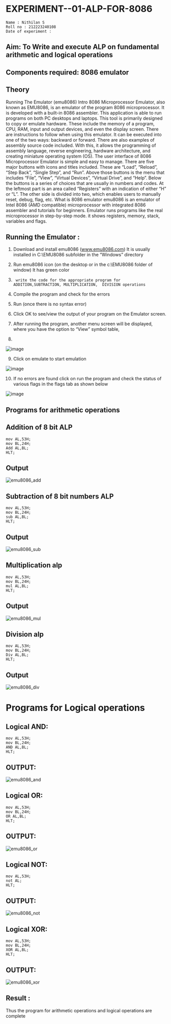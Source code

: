 # EXPERIMENT--01-ALP-FOR-8086
```
Name : Nithilan S
Roll no : 212223240108
Date of experiment : 
```





## Aim: To Write and execute ALP on fundamental arithmetic and logical operations
## Components required: 8086  emulator 
## Theory 
Running The Emulator (emu8086) Intro 8086 Microprocessor Emulator, also known as EMU8086, is an emulator of the program 8086 microprocessor. It is developed with a built-in 8086 assembler. This application is able to run programs on both PC desktops and laptops. This tool is primarily designed to copy or emulate hardware. These include the memory of a program, CPU, RAM, input and output devices, and even the display screen. There are instructions to follow when using this emulator. It can be executed into one of the two ways: backward or forward. There are also examples of assembly source code included. With this, it allows the programming of assembly language, reverse engineering, hardware architecture, and creating miniature operating system (OS). The user interface of 8086 Microprocessor Emulator is simple and easy to manage. There are five major buttons with icons and titles included. These are “Load”, “Reload”, “Step Back”, “Single Step”, and “Run”. Above those buttons is the menu that includes “File”, “View”, “Virtual Devices”, “Virtual Drive”, and “Help”. Below the buttons is a series of choices that are usually in numbers and codes. At the leftmost part is an area called “Registers” with an indication of either “H” or “L”. The other side is divided into two, which enables users to manually reset, debug, flag, etc. What is 8086 emulator emu8086 is an emulator of Intel 8086 (AMD compatible) microprocessor with integrated 8086 assembler and tutorials for beginners. Emulator runs programs like the real microprocessor in step-by-step mode. it shows registers, memory, stack, variables and flags.


 ## Running the Emulator :
1.	Download and install emu8086 (www.emu8086.com) It is usually installed in C:\EMU8086 subfolder in the “Windows” directory
2.	  Run  emu8086 icon (on the desktop or in the c:\EMU8086 folder of window) It has green color 
 
 
3.		write the code for the appropriate program for ADDITION,SUBTRACTION, MULTIPLICATION,  DIVISION operations 

4.	 Compile the program and check for the errors 
5.	Run (once there is no syntax error) 

6.	Click OK to see/view the output of your program on the Emulator screen. 


7.	After running the program, another menu screen will be displayed, where you have the option to “View” symbol table,
8.	 


![image](https://user-images.githubusercontent.com/36288975/189273263-d65baae9-4b8f-4723-afb3-c0ffa4052b04.png)











9.	Click on emulate to start emulation 








![image](https://user-images.githubusercontent.com/36288975/189273273-9bb36ec1-e2e8-4892-8d35-37707332bfdc.png)








10.	If no errors are found click on run the program and check the status of various flags in the flags tab as shown below 






![image](https://user-images.githubusercontent.com/36288975/189273277-113a2a33-4a40-4ff8-95a5-ecd3a1f504fe.png)







## Programs for arithmetic  operations

## Addition  of 8 bit ALP 
```
mov AL,53H;
mov BL,24H;
Add AL,BL;
HLT;
```
## Output  
![emu8086_add](https://github.com/user-attachments/assets/ba44c952-3a73-493b-b785-f80594a13569)

## Subtraction   of 8 bit numbers  ALP 
 ```
mov AL,53H;
mov BL,24H;
sub AL,BL;
HLT;
```
## Output  
![emu8086_sub](https://github.com/user-attachments/assets/421ddaf3-ce5f-4e45-b6ca-83ab4fce9ae8)

## Multiplication alp 
```
mov AL,53H;
mov BL,24H;
mul AL,BL;
HLT;
```
 ## Output  
![emu8086_mul](https://github.com/user-attachments/assets/6ab50953-3d06-427c-a186-849fd575c28e)

## Division alp 
```
mov AL,53H;
mov BL,24H;
Div AL,BL;
HLT;
```
## Output  
![emu8086_div](https://github.com/user-attachments/assets/c33fa7b3-e9c5-4ea4-849a-4d565341eac7)


# Programs for Logical  operations
## Logical AND:
```
mov AL,53H;
mov BL,24H;
AND AL,BL;
HLT;
```
## OUTPUT:
![emu8086_and](https://github.com/user-attachments/assets/4ee9b344-fd6a-41e4-8165-c2dc0d86441b)

## Logical OR:
```
mov AL,53H;
mov BL,24H;
OR AL,BL;
HLT;
```
## OUTPUT:
![emu8086_or](https://github.com/user-attachments/assets/639e8316-7cb3-4b08-bd3c-9a8a65de29c8)

## Logical NOT:
```
mov AL,53H;
not AL;
HLT;
```
## OUTPUT:
![emu8086_not](https://github.com/user-attachments/assets/40ad8128-5e5f-4eb9-921c-b6257c40b680)

## Logical XOR:
```
mov AL,53H;
mov BL,24H;
XOR AL,BL;
HLT;
```
## OUTPUT:
![emu8086_xor](https://github.com/user-attachments/assets/53815422-bd5b-4f35-9048-e4e3b3c807db)

## Result :
Thus the program for arithmetic operations and logical operations are complete
